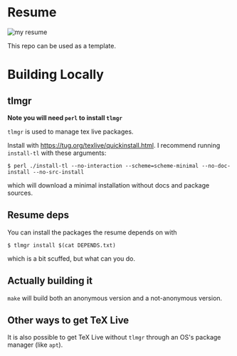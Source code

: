 # Resume
![my resume](https://github.com/jonathan-d-zhang/resume/releases/latest/download/main.png)

This repo can be used as a template.

# Building Locally
## tlmgr
**Note you will need `perl` to install `tlmgr`**

`tlmgr` is used to manage tex live packages.

Install with https://tug.org/texlive/quickinstall.html.
I recommend running `install-tl` with these arguments:
```shell
$ perl ./install-tl --no-interaction --scheme=scheme-minimal --no-doc-install --no-src-install
```
which will download a minimal installation without docs and package sources.

## Resume deps
You can install the packages the resume depends on with
```shell
$ tlmgr install $(cat DEPENDS.txt)
```
which is a bit scuffed, but what can you do.

## Actually building it
`make` will build both an anonymous version and a not-anonymous version.

## Other ways to get TeX Live
It is also possible to get TeX Live without `tlmgr` through an OS's package manager (like `apt`).
